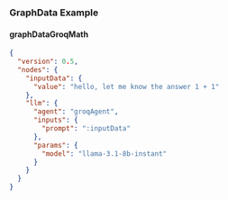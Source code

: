 ### GraphData Example

#### graphDataGroqMath
```json
{
  "version": 0.5,
  "nodes": {
    "inputData": {
      "value": "hello, let me know the answer 1 + 1"
    },
    "llm": {
      "agent": "groqAgent",
      "inputs": {
        "prompt": ":inputData"
      },
      "params": {
        "model": "llama-3.1-8b-instant"
      }
    }
  }
}
```

